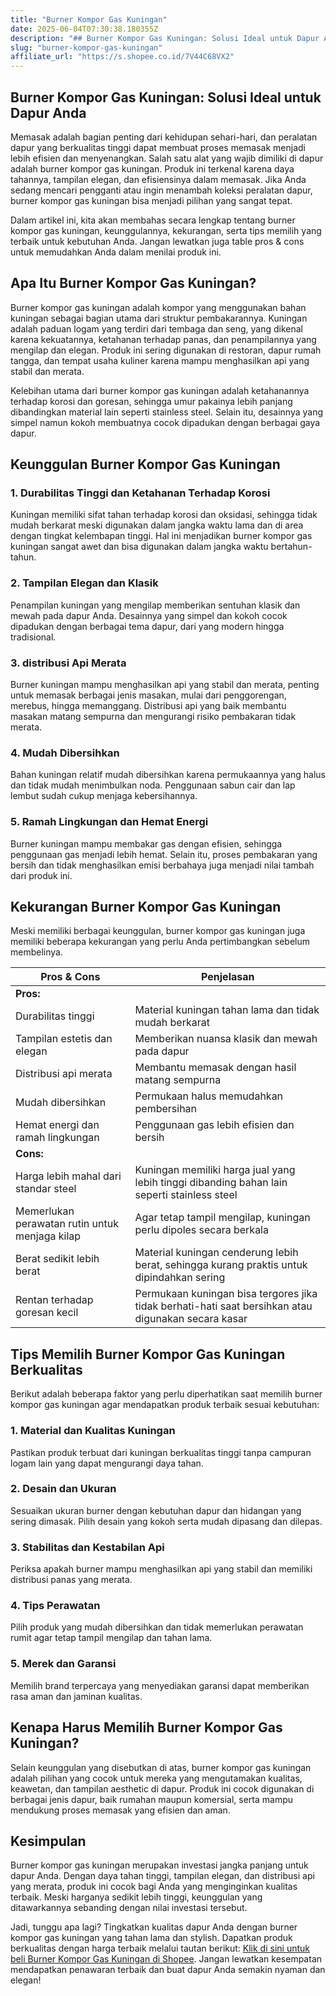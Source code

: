 ```yaml
---
title: "Burner Kompor Gas Kuningan"
date: 2025-06-04T07:30:38.180355Z
description: "## Burner Kompor Gas Kuningan: Solusi Ideal untuk Dapur Anda..."
slug: "burner-kompor-gas-kuningan"
affiliate_url: "https://s.shopee.co.id/7V44C68VX2"
---
```

## Burner Kompor Gas Kuningan: Solusi Ideal untuk Dapur Anda

Memasak adalah bagian penting dari kehidupan sehari-hari, dan peralatan dapur yang berkualitas tinggi dapat membuat proses memasak menjadi lebih efisien dan menyenangkan. Salah satu alat yang wajib dimiliki di dapur adalah burner kompor gas kuningan. Produk ini terkenal karena daya tahannya, tampilan elegan, dan efisiensinya dalam memasak. Jika Anda sedang mencari pengganti atau ingin menambah koleksi peralatan dapur, burner kompor gas kuningan bisa menjadi pilihan yang sangat tepat.

Dalam artikel ini, kita akan membahas secara lengkap tentang burner kompor gas kuningan, keunggulannya, kekurangan, serta tips memilih yang terbaik untuk kebutuhan Anda. Jangan lewatkan juga table pros & cons untuk memudahkan Anda dalam menilai produk ini.

## Apa Itu Burner Kompor Gas Kuningan?

Burner kompor gas kuningan adalah kompor yang menggunakan bahan kuningan sebagai bagian utama dari struktur pembakarannya. Kuningan adalah paduan logam yang terdiri dari tembaga dan seng, yang dikenal karena kekuatannya, ketahanan terhadap panas, dan penampilannya yang mengilap dan elegan. Produk ini sering digunakan di restoran, dapur rumah tangga, dan tempat usaha kuliner karena mampu menghasilkan api yang stabil dan merata.

Kelebihan utama dari burner kompor gas kuningan adalah ketahanannya terhadap korosi dan goresan, sehingga umur pakainya lebih panjang dibandingkan material lain seperti stainless steel. Selain itu, desainnya yang simpel namun kokoh membuatnya cocok dipadukan dengan berbagai gaya dapur.

## Keunggulan Burner Kompor Gas Kuningan

### 1. Durabilitas Tinggi dan Ketahanan Terhadap Korosi  
Kuningan memiliki sifat tahan terhadap korosi dan oksidasi, sehingga tidak mudah berkarat meski digunakan dalam jangka waktu lama dan di area dengan tingkat kelembapan tinggi. Hal ini menjadikan burner kompor gas kuningan sangat awet dan bisa digunakan dalam jangka waktu bertahun-tahun.

### 2. Tampilan Elegan dan Klasik  
Penampilan kuningan yang mengilap memberikan sentuhan klasik dan mewah pada dapur Anda. Desainnya yang simpel dan kokoh cocok dipadukan dengan berbagai tema dapur, dari yang modern hingga tradisional.

### 3. distribusi Api Merata  
Burner kuningan mampu menghasilkan api yang stabil dan merata, penting untuk memasak berbagai jenis masakan, mulai dari penggorengan, merebus, hingga memanggang. Distribusi api yang baik membantu masakan matang sempurna dan mengurangi risiko pembakaran tidak merata.

### 4. Mudah Dibersihkan  
Bahan kuningan relatif mudah dibersihkan karena permukaannya yang halus dan tidak mudah menimbulkan noda. Penggunaan sabun cair dan lap lembut sudah cukup menjaga kebersihannya.

### 5. Ramah Lingkungan dan Hemat Energi  
Burner kuningan mampu membakar gas dengan efisien, sehingga penggunaan gas menjadi lebih hemat. Selain itu, proses pembakaran yang bersih dan tidak menghasilkan emisi berbahaya juga menjadi nilai tambah dari produk ini.

## Kekurangan Burner Kompor Gas Kuningan

Meski memiliki berbagai keunggulan, burner kompor gas kuningan juga memiliki beberapa kekurangan yang perlu Anda pertimbangkan sebelum membelinya.

| Pros & Cons                                    | Penjelasan                                                                                            |
|------------------------------------------------|--------------------------------------------------------------------------------------------------------|
| **Pros:**                                    |                                                                                                |
| Durabilitas tinggi                          | Material kuningan tahan lama dan tidak mudah berkarat                                                  |
| Tampilan estetis dan elegan                 | Memberikan nuansa klasik dan mewah pada dapur                                                        |
| Distribusi api merata                        | Membantu memasak dengan hasil matang sempurna                                                         |
| Mudah dibersihkan                            | Permukaan halus memudahkan pembersihan                                                                |
| Hemat energi dan ramah lingkungan            | Penggunaan gas lebih efisien dan bersih                                                               |
| **Cons:**                                    |                                                                                                |
| Harga lebih mahal dari standar steel        | Kuningan memiliki harga jual yang lebih tinggi dibanding bahan lain seperti stainless steel           |
| Memerlukan perawatan rutin untuk menjaga kilap | Agar tetap tampil mengilap, kuningan perlu dipoles secara berkala                            |
| Berat sedikit lebih berat                   | Material kuningan cenderung lebih berat, sehingga kurang praktis untuk dipindahkan sering            |
| Rentan terhadap goresan kecil               | Permukaan kuningan bisa tergores jika tidak berhati-hati saat bersihkan atau digunakan secara kasar |

## Tips Memilih Burner Kompor Gas Kuningan Berkualitas

Berikut adalah beberapa faktor yang perlu diperhatikan saat memilih burner kompor gas kuningan agar mendapatkan produk terbaik sesuai kebutuhan:

### 1. Material dan Kualitas Kuningan  
Pastikan produk terbuat dari kuningan berkualitas tinggi tanpa campuran logam lain yang dapat mengurangi daya tahan.

### 2. Desain dan Ukuran  
Sesuaikan ukuran burner dengan kebutuhan dapur dan hidangan yang sering dimasak. Pilih desain yang kokoh serta mudah dipasang dan dilepas.

### 3. Stabilitas dan Kestabilan Api  
Periksa apakah burner mampu menghasilkan api yang stabil dan memiliki distribusi panas yang merata.

### 4. Tips Perawatan  
Pilih produk yang mudah dibersihkan dan tidak memerlukan perawatan rumit agar tetap tampil mengilap dan tahan lama.

### 5. Merek dan Garansi  
Memilih brand terpercaya yang menyediakan garansi dapat memberikan rasa aman dan jaminan kualitas.

## Kenapa Harus Memilih Burner Kompor Gas Kuningan?

Selain keunggulan yang disebutkan di atas, burner kompor gas kuningan adalah pilihan yang cocok untuk mereka yang mengutamakan kualitas, keawetan, dan tampilan aesthetic di dapur. Produk ini cocok digunakan di berbagai jenis dapur, baik rumahan maupun komersial, serta mampu mendukung proses memasak yang efisien dan aman.

## Kesimpulan

Burner kompor gas kuningan merupakan investasi jangka panjang untuk dapur Anda. Dengan daya tahan tinggi, tampilan elegan, dan distribusi api yang merata, produk ini cocok bagi Anda yang menginginkan kualitas terbaik. Meski harganya sedikit lebih tinggi, keunggulan yang ditawarkannya sebanding dengan nilai investasi tersebut.

Jadi, tunggu apa lagi? Tingkatkan kualitas dapur Anda dengan burner kompor gas kuningan yang tahan lama dan stylish. Dapatkan produk berkualitas dengan harga terbaik melalui tautan berikut: [Klik di sini untuk beli Burner Kompor Gas Kuningan di Shopee](https://s.shopee.co.id/7V44C68VX2). Jangan lewatkan kesempatan mendapatkan penawaran terbaik dan buat dapur Anda semakin nyaman dan elegan!
